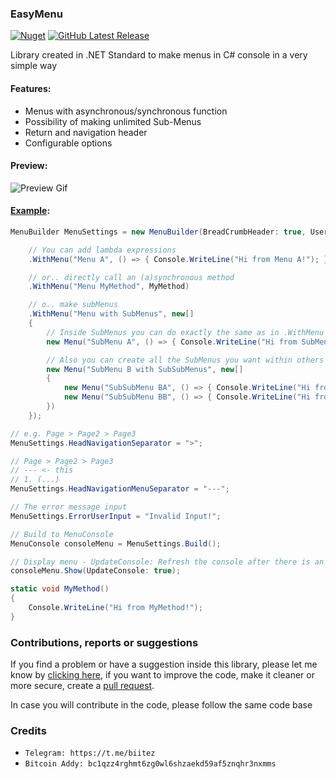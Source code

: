 ### EasyMenu 
[![Nuget](https://img.shields.io/nuget/v/EasyMenu?style=flat-square)](https://www.nuget.org/packages/EasyMenu) [![GitHub Latest Release](https://img.shields.io/github/v/release/biitez/EasyMenu.svg?style=flat-square)](https://github.com/biitez/EasyMenu/releases)

 
Library created in .NET Standard to make menus in C# console in a very simple way

#### Features:
- Menus with asynchronous/synchronous function
- Possibility of making unlimited Sub-Menus
- Return and navigation header
- Configurable options

#### Preview:
![Preview Gif](https://i.imgur.com/HObfexj.gif)

#### [Example](https://github.com/biitez/EasyMenu/blob/master/EasyMenu.Example/Program.cs):

```cs
MenuBuilder MenuSettings = new MenuBuilder(BreadCrumbHeader: true, UserInputMessage: "Choose:")

    // You can add lambda expressions
    .WithMenu("Menu A", () => { Console.WriteLine("Hi from Menu A!"); })

    // or.. directly call an (a)synchronous method
    .WithMenu("Menu MyMethod", MyMethod)

    // o.. make subMenus
    .WithMenu("Menu with SubMenus", new[]
    {
        // Inside SubMenus you can do exactly the same as in .WithMenu
        new Menu("SubMenu A", () => { Console.WriteLine("Hi from SubMenu A!"); }),

        // Also you can create all the SubMenus you want within others
        new Menu("SubMenu B with SubSubMenus", new[]
        {
            new Menu("SubSubMenu BA", () => { Console.WriteLine("Hi from SubSubMenu BA!"); }),
            new Menu("SubSubMenu BB", () => { Console.WriteLine("Hi from SubSubMenu BB!"); }),
        })
    });

// e.g. Page > Page2 > Page3
MenuSettings.HeadNavigationSeparator = ">";

// Page > Page2 > Page3
// --- <- this
// 1. (...)
MenuSettings.HeadNavigationMenuSeparator = "---";

// The error message input
MenuSettings.ErrorUserInput = "Invalid Input!";

// Build to MenuConsole
MenuConsole consoleMenu = MenuSettings.Build();

// Display menu - UpdateConsole: Refresh the console after there is an error
consoleMenu.Show(UpdateConsole: true);

static void MyMethod()
{
    Console.WriteLine("Hi from MyMethod!");
}
```

### Contributions, reports or suggestions
If you find a problem or have a suggestion inside this library, please let me know by [clicking here](https://github.com/biitez/EasyMenu/issues), if you want to improve the code, make it cleaner or more secure, create a [pull request](https://github.com/biitez/EasyMenu/pulls). 

In case you will contribute in the code, please follow the same code base

### Credits

- `Telegram: https://t.me/biitez`
- `Bitcoin Addy: bc1qzz4rghmt6zg0wl6shzaekd59af5znqhr3nxmms`
